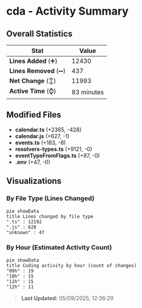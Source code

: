 # cda - Activity Summary 

## Overall Statistics

| Stat                   | Value                                                             |
| ---------------------- | ----------------------------------------------------------------- |
| **Lines Added** (➕)   | 12430                                          |
| **Lines Removed** (➖) | 437                                        |
| **Net Change** (↕)    | 11993                |
| **Active Time** (⌚)   | 83 minutes |


## Modified Files
- **calendar.ts** (+2365, -428)
- **calendar.js** (+627, -1)
- **events.ts** (+183, -8)
- **resolvers-types.ts** (+9121, -0)
- **eventTypeFromFlags.ts** (+87, -0)
- **.env** (+47, -0)

## Visualizations

### By File Type (Lines Changed)

```mermaid
pie showData
title Lines changed by file type
".ts" : 12192
".js" : 628
"unknown" : 47
```

### By Hour (Estimated Activity Count)

```mermaid
pie showData
title Coding activity by hour (count of changes)
"09h" : 19
"10h" : 15
"11h" : 15
"12h" : 11
```


> **Last Updated:** 05/09/2025, 12:36:29